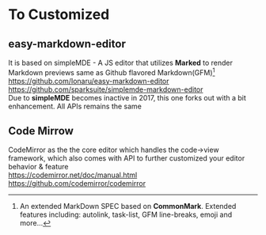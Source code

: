 # To Customized

## easy-markdown-editor
It is based on simpleMDE - A JS editor that utilizes **Marked** to render Markdown previews same as Github flavored Markdown(GFM)[^1]  
<https://github.com/Ionaru/easy-markdown-editor>  
<https://github.com/sparksuite/simplemde-markdown-editor>  
Due to **simpleMDE** becomes inactive in 2017, this one forks out with a bit enhancement. All APIs remains the same

## Code Mirrow
CodeMirror as the the core editor which handles the code->view framework, which also comes with API to further customized your editor behavior & feature  
<https://codemirror.net/doc/manual.html>  
<https://github.com/codemirror/codemirror>



[^1]: An extended MarkDown SPEC based on **CommonMark**. Extended features including: autolink, task-list, GFM line-breaks, emoji and more...